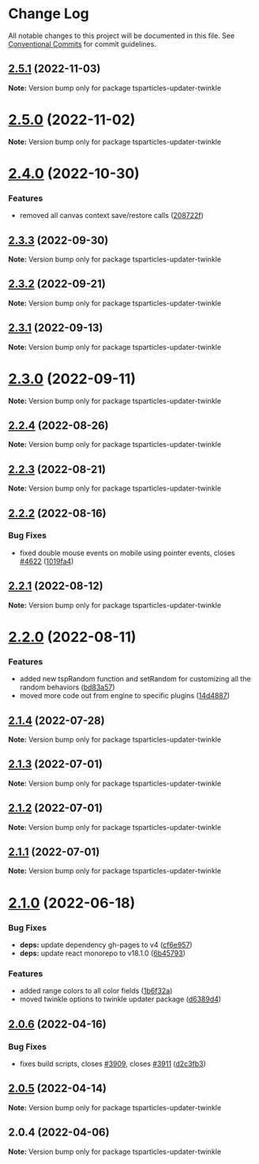 # Change Log

All notable changes to this project will be documented in this file.
See [Conventional Commits](https://conventionalcommits.org) for commit guidelines.

## [2.5.1](https://github.com/matteobruni/tsparticles/compare/tsparticles-updater-twinkle@2.5.0...tsparticles-updater-twinkle@2.5.1) (2022-11-03)

**Note:** Version bump only for package tsparticles-updater-twinkle

# [2.5.0](https://github.com/matteobruni/tsparticles/compare/tsparticles-updater-twinkle@2.4.0...tsparticles-updater-twinkle@2.5.0) (2022-11-02)

**Note:** Version bump only for package tsparticles-updater-twinkle

# [2.4.0](https://github.com/matteobruni/tsparticles/compare/tsparticles-updater-twinkle@2.3.3...tsparticles-updater-twinkle@2.4.0) (2022-10-30)

### Features

-   removed all canvas context save/restore calls ([208722f](https://github.com/matteobruni/tsparticles/commit/208722f0a521246165b7cdc529dfbfbd7a3cf7eb))

## [2.3.3](https://github.com/matteobruni/tsparticles/compare/tsparticles-updater-twinkle@2.3.2...tsparticles-updater-twinkle@2.3.3) (2022-09-30)

**Note:** Version bump only for package tsparticles-updater-twinkle

## [2.3.2](https://github.com/matteobruni/tsparticles/compare/tsparticles-updater-twinkle@2.3.1...tsparticles-updater-twinkle@2.3.2) (2022-09-21)

**Note:** Version bump only for package tsparticles-updater-twinkle

## [2.3.1](https://github.com/matteobruni/tsparticles/compare/tsparticles-updater-twinkle@2.3.0...tsparticles-updater-twinkle@2.3.1) (2022-09-13)

**Note:** Version bump only for package tsparticles-updater-twinkle

# [2.3.0](https://github.com/matteobruni/tsparticles/compare/tsparticles-updater-twinkle@2.2.4...tsparticles-updater-twinkle@2.3.0) (2022-09-11)

**Note:** Version bump only for package tsparticles-updater-twinkle

## [2.2.4](https://github.com/matteobruni/tsparticles/compare/tsparticles-updater-twinkle@2.2.2...tsparticles-updater-twinkle@2.2.4) (2022-08-26)

**Note:** Version bump only for package tsparticles-updater-twinkle

## [2.2.3](https://github.com/matteobruni/tsparticles/compare/tsparticles-updater-twinkle@2.2.2...tsparticles-updater-twinkle@2.2.3) (2022-08-21)

**Note:** Version bump only for package tsparticles-updater-twinkle

## [2.2.2](https://github.com/matteobruni/tsparticles/compare/tsparticles-updater-twinkle@2.2.1...tsparticles-updater-twinkle@2.2.2) (2022-08-16)

### Bug Fixes

-   fixed double mouse events on mobile using pointer events, closes [#4622](https://github.com/matteobruni/tsparticles/issues/4622) ([1019fa4](https://github.com/matteobruni/tsparticles/commit/1019fa431f8a43cbd45d6adeb5adf94433e6e04b))

## [2.2.1](https://github.com/matteobruni/tsparticles/compare/tsparticles-updater-twinkle@2.2.0...tsparticles-updater-twinkle@2.2.1) (2022-08-12)

**Note:** Version bump only for package tsparticles-updater-twinkle

# [2.2.0](https://github.com/matteobruni/tsparticles/compare/tsparticles-updater-twinkle@2.1.4...tsparticles-updater-twinkle@2.2.0) (2022-08-11)

### Features

-   added new tspRandom function and setRandom for customizing all the random behaviors ([bd83a57](https://github.com/matteobruni/tsparticles/commit/bd83a57b2eb8b455450a5940ba4c4d5ff34834b2))
-   moved more code out from engine to specific plugins ([14d4887](https://github.com/matteobruni/tsparticles/commit/14d488756b759b7650e02886ed862f821a6e8ed1))

## [2.1.4](https://github.com/matteobruni/tsparticles/compare/tsparticles-updater-twinkle@2.1.3...tsparticles-updater-twinkle@2.1.4) (2022-07-28)

**Note:** Version bump only for package tsparticles-updater-twinkle

## [2.1.3](https://github.com/matteobruni/tsparticles/compare/tsparticles-updater-twinkle@2.1.2...tsparticles-updater-twinkle@2.1.3) (2022-07-01)

**Note:** Version bump only for package tsparticles-updater-twinkle

## [2.1.2](https://github.com/matteobruni/tsparticles/compare/tsparticles-updater-twinkle@2.1.1...tsparticles-updater-twinkle@2.1.2) (2022-07-01)

**Note:** Version bump only for package tsparticles-updater-twinkle

## [2.1.1](https://github.com/matteobruni/tsparticles/compare/tsparticles-updater-twinkle@2.1.0...tsparticles-updater-twinkle@2.1.1) (2022-07-01)

**Note:** Version bump only for package tsparticles-updater-twinkle

# [2.1.0](https://github.com/matteobruni/tsparticles/compare/tsparticles-updater-twinkle@2.0.6...tsparticles-updater-twinkle@2.1.0) (2022-06-18)

### Bug Fixes

-   **deps:** update dependency gh-pages to v4 ([cf6e957](https://github.com/matteobruni/tsparticles/commit/cf6e9577132afcec26410f7321fcf5ffcfb05930))
-   **deps:** update react monorepo to v18.1.0 ([6b45793](https://github.com/matteobruni/tsparticles/commit/6b457937c41d7681a2135dfcb6ff220e578f22bb))

### Features

-   added range colors to all color fields ([1b6f32a](https://github.com/matteobruni/tsparticles/commit/1b6f32ad50beb3dc4813187a6e1d03f3013f3ca9))
-   moved twinkle options to twinkle updater package ([d6389d4](https://github.com/matteobruni/tsparticles/commit/d6389d4750bdbd2945a1fe84a781671e618122d2))

## [2.0.6](https://github.com/matteobruni/tsparticles/compare/tsparticles-updater-twinkle@2.0.5...tsparticles-updater-twinkle@2.0.6) (2022-04-16)

### Bug Fixes

-   fixes build scripts, closes [#3909](https://github.com/matteobruni/tsparticles/issues/3909), closes [#3911](https://github.com/matteobruni/tsparticles/issues/3911) ([d2c3fb3](https://github.com/matteobruni/tsparticles/commit/d2c3fb33ff9c9d529f2609f89c63cb6e1e61ecda))

## [2.0.5](https://github.com/matteobruni/tsparticles/compare/tsparticles-updater-twinkle@2.0.4...tsparticles-updater-twinkle@2.0.5) (2022-04-14)

**Note:** Version bump only for package tsparticles-updater-twinkle

## 2.0.4 (2022-04-06)

**Note:** Version bump only for package tsparticles-updater-twinkle
